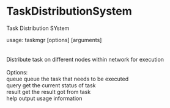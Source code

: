 # TaskDistributionSystem

Task Distribution SYstem

usage: taskmgr [options] [arguments]<br/>
<br/>
<br/>
Distribute task on different nodes within network for execution<br/>
<br/>
Options:
<br/>
queue <taskName>                queue the task that needs to be executed<br/>
query <taskID>                  get the current status of task<br/>
result <taskID>                 get the result got from task<br/>
help                            output usage information<br/>